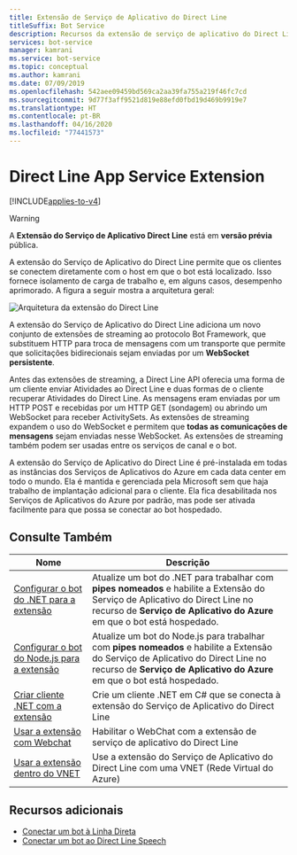 ```yaml
---
title: Extensão de Serviço de Aplicativo do Direct Line
titleSuffix: Bot Service
description: Recursos da extensão de serviço de aplicativo do Direct Line
services: bot-service
manager: kamrani
ms.service: bot-service
ms.topic: conceptual
ms.author: kamrani
ms.date: 07/09/2019
ms.openlocfilehash: 542aee09459bd569ca2aa39fa755a219f46fc7cd
ms.sourcegitcommit: 9d77f3aff9521d819e88efd0fbd19d469b9919e7
ms.translationtype: HT
ms.contentlocale: pt-BR
ms.lasthandoff: 04/16/2020
ms.locfileid: "77441573"
---
```

# <a name="direct-line-app-service-extension"></a>Direct Line App Service Extension

[!INCLUDE[applies-to-v4](includes/applies-to.md)]

> [!WARNING]
> A **Extensão do Serviço de Aplicativo Direct Line** está em **versão prévia** pública.  

A extensão do Serviço de Aplicativo do Direct Line permite que os clientes se conectem diretamente com o host em que o bot está localizado. Isso fornece isolamento de carga de trabalho e, em alguns casos, desempenho aprimorado. A figura a seguir mostra a arquitetura geral:

![Arquitetura da extensão do Direct Line](./media/channels/direct-line-extension-architecture.png)

A extensão do Serviço de Aplicativo do Direct Line adiciona um novo conjunto de extensões de streaming ao protocolo Bot Framework, que substituem HTTP para troca de mensagens com um transporte que permite que solicitações bidirecionais sejam enviadas por um **WebSocket persistente**.

Antes das extensões de streaming, a Direct Line API oferecia uma forma de um cliente enviar Atividades ao Direct Line e duas formas de o cliente recuperar Atividades do Direct Line. As mensagens eram enviadas por um HTTP POST e recebidas por um HTTP GET (sondagem) ou abrindo um WebSocket para receber ActivitySets.
As extensões de streaming expandem o uso do WebSocket e permitem que **todas as comunicações de mensagens** sejam enviadas nesse WebSocket. As extensões de streaming também podem ser usadas entre os serviços de canal e o bot.

A extensão do Serviço de Aplicativo do Direct Line é pré-instalada em todas as instâncias dos Serviços de Aplicativos do Azure em cada data center em todo o mundo. Ela é mantida e gerenciada pela Microsoft sem que haja trabalho de implantação adicional para o cliente. Ela fica desabilitada nos Serviços de Aplicativos do Azure por padrão, mas pode ser ativada facilmente para que possa se conectar ao bot hospedado.


## <a name="see-also"></a>Consulte Também

|Nome|Descrição|
|---|---|
|[Configurar o bot do .NET para a extensão](bot-service-channel-directline-extension-net-bot.md)|Atualize um bot do .NET para trabalhar com **pipes nomeados** e habilite a Extensão do Serviço de Aplicativo do Direct Line no recurso de **Serviço de Aplicativo do Azure** em que o bot está hospedado.  |
|[Configurar o bot do Node.js para a extensão](bot-service-channel-directline-extension-node-bot.md)|Atualize um bot do Node.js para trabalhar com **pipes nomeados** e habilite a Extensão do Serviço de Aplicativo do Direct Line no recurso de **Serviço de Aplicativo do Azure** em que o bot está hospedado.  |
|[Criar cliente .NET com a extensão](bot-service-channel-directline-extension-net-client.md)|Crie um cliente .NET em C# que se conecta à extensão do Serviço de Aplicativo do Direct Line|
|[Usar a extensão com Webchat](bot-service-channel-directline-extension-webchat-client.md)|Habilitar o WebChat com a extensão de serviço de aplicativo do Direct Line|
|[Usar a extensão dentro do VNET](bot-service-channel-directline-extension-vnet.md)|Use a extensão do Serviço de Aplicativo do Direct Line com uma VNET (Rede Virtual do Azure)|

## <a name="additional-resources"></a>Recursos adicionais

- [Conectar um bot à Linha Direta](bot-service-channel-connect-directline.md)
- [Conectar um bot ao Direct Line Speech](bot-service-channel-connect-directlinespeech.md)
